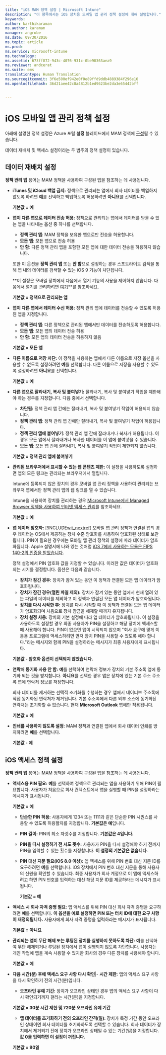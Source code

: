 ```yaml
---
title: "iOS MAM 정책 설정 | Microsoft Intune"
description: "이 항목에서는 iOS 장치용 모바일 앱 관리 정책 설정에 대해 설명합니다."
keywords: 
author: karthikaraman
ms.author: karaman
manager: angrobe
ms.date: 09/30/2016
ms.topic: article
ms.prod: 
ms.service: microsoft-intune
ms.technology: 
ms.assetid: 673ff872-943c-4076-931c-0be90363aea9
ms.reviewer: andcerat
ms.suite: ems
translationtype: Human Translation
ms.sourcegitcommit: 3f6e500ef942e0f0e89ffd9ddb4889384f296e16
ms.openlocfilehash: 36d21aee42c8a4812b1ed9623be2da3e65442bff


---
```


#  iOS 모바일 앱 관리 정책 설정
아래에 설명한 정책 설정은 Azure 포털 **설정** 블레이드에서 MAM 정책에 [구성](create-and-deploy-mobile-app-management-policies-with-microsoft-intune.md)될 수 있습니다.

데이터 재배치 및 액세스 설정이라는 두 범주의 정책 설정이 있습니다.

##  데이터 재배치 설정
**정책 관리 앱** 용어는 MAM 정책을 사용하여 구성된 앱을 참조하는 데 사용됩니다.

- **iTunes 및 iCloud 백업 금지:** 정책으로 관리되는 앱에서 회사 데이터를 백업하지 않도록 하려면 **예**를 선택하고 백업하도록 허용하려면 **아니요**를 선택합니다.

  **기본값 = 예**

- **앱이 다른 앱으로 데이터 전송 허용:** 정책으로 관리되는 앱에서 데이터를 받을 수 있는 앱을 나타내는 옵션 중 하나를 선택합니다.
  - **정책 관리 앱**: MAM 정책을 보유한 앱으로만 전송을 허용합니다.
  - **모든 앱**: 모든 앱으로 전송 허용
  - **안 함**: 다른 정책 관리 앱을 포함한 모든 앱에 대한 데이터 전송을 허용하지 않습니다.

  또한 이 옵션을 **정책 관리 앱** 또는 **안 함**으로 설정하는 경우 스포트라이트 검색을 통해 앱 내의 데이터를 검색할 수 있는 iOS 9 기능이 차단됩니다.

  **이 설정은 모바일 장치에서 다음에서 열기 기능의 사용을 제어하지 않습니다. 다음에서 열기를 관리하려면 [여기](manage-data-transfer-between-ios-apps-with-microsoft-intune.md)**를 참조하세요.

  **기본값 = 정책으로 관리되는 앱**

- **앱이 다른 앱에서 데이터 수신 허용:** 정책 관리 앱에 데이터를 전송할 수 있도록 허용된 앱을 지정합니다.
  -  **정책 관리 앱**: 다른 정책으로 관리된 앱에서만 데이터를 전송하도록 허용합니다.
  -  **모든 앱**: 모든 앱의 데이터 전송 허용
  -  **안 함**: 모든 앱의 데이터 전송을 허용하지 않음

  **기본값 = 모든 앱**

- **다른 이름으로 저장 차단:** 이 정책을 사용하는 앱에서 다른 이름으로 저장 옵션을 사용할 수 없도록 설정하려면 **예**를 선택합니다. 다른 이름으로 저장을 사용할 수 있도록 설정하려면 **아니요**를 선택합니다.

  **기본값 = 예**

- **다른 앱으로 잘라내기, 복사 및 붙여넣기:** 잘라내기, 복사 및 붙여넣기 작업을 제한해야 하는 경우를 지정합니다. 다음 중에서 선택합니다.
  -   **차단됨:** 정책 관리 앱 간에는 잘라내기, 복사 및 붙여넣기 작업이 허용되지 않습니다.
  -   **정책 관리 앱**: 정책 관리 앱 간에만 잘라내기, 복사 및 붙여넣기 작업이 허용됩니다.
  -   **정책 관리 앱에 붙여넣기**: 정책 관리 앱 간에 잘라내거나 복사가 허용됩니다. 이 경우 모든 앱에서 잘라내거나 복사한 데이터를 이 앱에 붙여넣을 수 있습니다.
  - **모든 앱**: 모든 앱 간에 잘라내기, 복사 및 붙여넣기 작업이 제한되지 않습니다.

  **기본값 = 정책 관리 앱에 붙여넣기**

- **관리된 브라우저에서 표시할 수 있는 웹 콘텐츠 제한:** 이 설정을 사용하도록 설정하면 앱의 모든 링크는 관리되는 브라우저에서 열립니다.

  Intune에 등록되지 않은 장치의 경우 모바일 앱 관리 정책을 사용하여 관리되는 브라우저 앱에서만 정책 관리 앱의 웹 링크를 열 수 있습니다.

  Intune을 사용하여 장치를 관리하는 경우 [Microsoft Intune에서 Managed Browser 정책을 사용하여 인터넷 액세스 관리](manage-internet-access-using-managed-browser-policies.md)를 참조하세요.

    **기본값 = 예**

- **앱 데이터 암호화:** [!INCLUDE[wit_nextref](../includes/wit_nextref_md.md)] 모바일 앱 관리 정책과 연결된 앱의 경우 데이터는 OS에서 제공하는 장치 수준 암호화를 사용하여 암호화된 상태로 보관됩니다. PIN이 필요한 경우에는 모바일 앱 관리 정책의 설정에 따라 데이터가 암호화됩니다. Apple 설명서에 나와 있는 것처럼 [iOS 7에서 사용하는 모듈은 FIPS 140-2의 인증을 받았습니다](http://support.apple.com/en-us/HT202739).

  정책 설정에서 PIN 암호화 값을 지정할 수 있습니다.  이러한 값은 데이터가 암호화되는 시기를 결정합니다. 옵션은 다음과 같습니다.
  - **장치가 잠긴 경우:** 장치가 잠겨 있는 동안 이 정책과 연결된 모든 앱 데이터가 암호화됩니다.
  -   **장치가 잠긴 경우(열린 파일 제외):** 장치가 잠겨 있는 동안 앱에서 현재 열려 있는 파일의 데이터를 제외하고 이 정책과 연결된 모든 앱 데이터가 암호화됩니다.
  -   **장치를 다시 시작한 후:** 장치를 다시 시작할 때 이 정책과 연결된 모든 앱 데이터가 암호화되며 처음으로 장치 잠금을 해제할 때까지 유지됩니다.
  -   **장치 설정 사용:** 장치의 기본 설정에 따라 앱 데이터가 암호화됩니다.
  이 설정을 사용하도록 설정할 경우 최종 사용자가 PIN을 설정하고 해당 장치에 액세스할 때 사용해야 합니다.  PIN이 없으면 앱이 시작되지 않으며 "회사 요구에 맞게 이 응용 프로그램에 액세스하려면 먼저 장치 PIN을 사용할 수 있도록 해야 합니다."라는 메시지와 함께 PIN을 설정하라는 메시지가 최종 사용자에게 표시됩니다.

  **기본값 - 암호화 옵션이 선택되지 않았습니다.**
- **연락처 동기화 사용 안 함:**  **예**를 선택하여 연락처 정보가 장치의 기본 주소록 앱에 동기화 되는 것을 방지합니다. **아니요**를 선택한 경우 앱은 장치에 있는 기본 주소 주소록 앱에 연락처 정보를 저장합니다.

  회사 데이터를 제거하는 선택적 초기화를 수행하는 경우 앱에서 네이티브 주소록에 직접 동기화된 연락처가 제거됩니다. 기본 주소록에서 다른 외부 소스에 동기화된 연락처는 초기화할 수 없습니다. 현재 **Microsoft Outlook** 앱에만 적용됩니다.

  **기본값 = 예**
  
- **인쇄를 사용하지 않도록 설정:** MAM 정책과 연결된 앱에서 회사 데이터 인쇄를 방지하려면 **예**를 선택합니다.

    **기본값 - 예**

##  iOS 액세스 정책 설정
**정책 관리 앱** 용어는 MAM 정책을 사용하여 구성된 앱을 참조하는 데 사용됩니다.
- **액세스용 PIN 필요:** **예**를 선택하여 정책으로 관리되는 앱을 사용하기 위해 PIN이 필요합니다. 사용자가 처음으로 회사 컨텍스트에서 앱을 실행할 때 PIN을 설정하라는 메시지가 표시됩니다.

  **기본값 = 예**
    -  **단순한 PIN 허용:** 사용자에게 1234 또는 1111과 같은 단순한 PIN 시퀀스를 사용할 수 있도록 허용할지를 지정합니다. **기본값은 예**입니다.
    - **PIN 길이:** PIN의 최소 자릿수를 지정합니다. **기본값은 4입니다.**
    - **PIN을 다시 설정하기 전 시도 횟수:** 사용자가 PIN을 다시 설정해야 하기 전까지 PIN을 입력할 수 있는 횟수를 지정합니다.
  **이 설정의 기본값은 없습니다**.

  - **PIN 대신 지문 필요(iOS 8.0 이상):** 앱 액세스를 위해 PIN 번호 대신 지문 ID를 요구하려면 **예**를 선택합니다.
iOS 장치에서 PIN 번호 대신 지문을 통해 사용자의 신원을 확인할 수 있습니다. 최종 사용자가 회사 계정으로 이 앱에 액세스하려고 하면 PIN 번호를 입력하는 대신 해당 지문 ID를 제공하라는 메시지가 표시됩니다.

    **기본값 = 예**
- **액세스 시 회사 자격 증명 필요:** 앱 액세스를 위해 PIN 대신 회사 자격 증명을 요구하려면 **예**를 선택합니다. **이 옵션을 예로 설정하면 PIN 또는 터치 ID에 대한 요구 사항이 재정의됩니다.** 사용자에게 회사 자격 증명을 입력하라는 메시지가 표시됩니다.

  **기본값 = 아니요**
- **관리되는 앱이 무단 해제 또는 루팅된 장치를 실행하지 못하도록 차단:** **예**를 선택하여 무단 해제되거나 루팅된 장치에서 앱이 실행되지 않도록 차단합니다. 사용자는 개인 작업에 앱을 계속 사용할 수 있지만 회사의 경우 다른 장치를 사용해야 합니다.

  **기본값 = 예**
- **다음 시간(분) 후에 액세스 요구 사항 다시 확인**|-   **시간 제한:** 앱의 액세스 요구 사항을 다시 확인하기 전의 시간(분)입니다.
  -   **오프라인 유예 기간:** 장치가 오프라인 상태인 경우 앱의 액세스 요구 사항이 다시 확인되기까지 걸리는 시간(분)을 지정합니다.

  **기본값 = 30분 시간 제한 및 720분 오프라인 유예 기간**
  - **앱 데이터를 초기화하기 전의 오프라인 간격(일):** 장치가 특정 기간 동안 오프라인 상태이면 회사 데이터를 초기화하도록 선택할 수 있습니다.  회사 데이터가 장치에서 제거되기 전에 장치가 오프라인 상태일 수 있는 기간(일)을 지정합니다. **값 0을 입력하면 이 설정이 꺼집니다**.

  **기본값 = 90일**



<!--HONumber=Oct16_HO2-->


